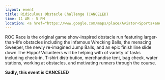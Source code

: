 ```yaml
---
layout: event
title: Ridiculous Obstacle Challenge (CANCELED)
time: 11 AM - 5 PM
location: <a href="https://www.google.com/maps/place/Aviator+Sports+and+Events+Center/@40.5896901,-73.9024116,17z/data=!3m1!4b1!4m5!3m4!1s0x89c24305e5cac23b:0x66c57ca09f048f39!8m2!3d40.589686!4d-73.9002229">Aviator Sports and Events Center</a>, Brooklyn
---
```

ROC Race is the original game show-inspired obstacle run featuring larger-than-life obstacles including  the infamous Wrecking Balls, the menacing Sweeper, the newly re-imagined Jump Balls, and an epic finish line slide down The Hippo! Volunteers will be helping with of variety of tasks including check-in, T-shirt distribution, merchandise tent, bag check, water stations, working at obstacles, and motivating runners through the course. 

**Sadly, this event is CANCELED**
